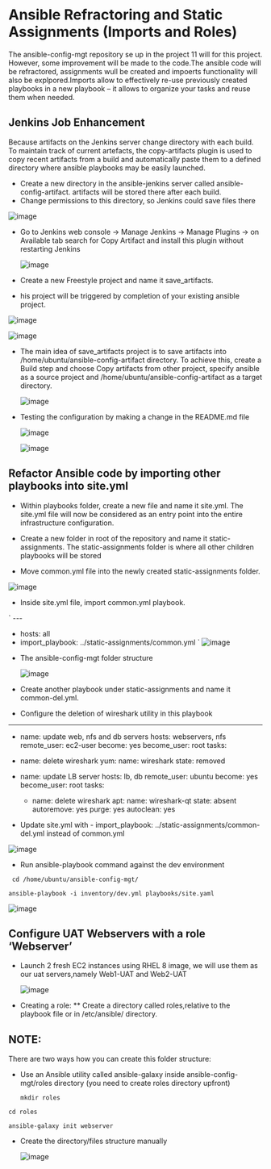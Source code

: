 # Ansible Refractoring and Static Assignments (Imports and Roles)
The ansible-config-mgt repository se up in the project 11 will for this project. However, some improvement will be made to the code.The ansible code will be refractored, assignments wull be created and impoerts functionality will also be explpored.Imports allow to effectively re-use previously created playbooks in a new playbook – it allows to organize your tasks and reuse them when needed.

## Jenkins Job Enhancement
Because artifacts on the Jenkins server change directory with each build. To maintain track of current artefacts, the copy-artifacts plugin is used to copy recent artifacts from a build and automatically paste them to a defined directory where ansible playbooks may be easily launched.

* Create a new directory in the ansible-jenkins server  called ansible-config-artifact. artifacts will be stored there after each build.
* Change permissions to this directory, so Jenkins could save files there
  
 ![image](https://github.com/Mubarokahh/DevOps-Projects/assets/135038657/dc787265-7efb-488b-a728-b3a1766b3cfc)

* Go to Jenkins web console -> Manage Jenkins -> Manage Plugins -> on Available tab search for Copy Artifact and install this plugin without restarting Jenkins

  ![image](https://github.com/Mubarokahh/DevOps-Projects/assets/135038657/f2e28a3b-ae1e-4226-b8bf-8be27cbab421)

* Create a new Freestyle project and name it save_artifacts.
  
* his project will be triggered by completion of your existing ansible project.
  
![image](https://github.com/Mubarokahh/DevOps-Projects/assets/135038657/790c55ca-dd47-4e46-a39b-54ab0868497c)

![image](https://github.com/Mubarokahh/DevOps-Projects/assets/135038657/5f17c663-9580-4259-ab89-289ba0b05f6a)

* The main idea of save_artifacts project is to save artifacts into /home/ubuntu/ansible-config-artifact directory. To achieve this, create a Build step and choose Copy artifacts from other project, specify ansible as a source project and /home/ubuntu/ansible-config-artifact as a target directory.

  ![image](https://github.com/Mubarokahh/DevOps-Projects/assets/135038657/01b7d043-3116-4971-baa3-7e38bdfce4b9)

* Testing the configuration by making a change in the README.md file

  ![image](https://github.com/Mubarokahh/DevOps-Projects/assets/135038657/38260af4-a739-4232-8b52-c4fdb440cd6a)

  ![image](https://github.com/Mubarokahh/DevOps-Projects/assets/135038657/9ecfbd2a-bb33-4f1f-833d-f07ffc9ec03d)

## Refactor Ansible code by importing other playbooks into site.yml

* Within playbooks folder, create a new file and name it site.yml. The site.yml file will now be considered as an entry point into the entire infrastructure configuration.

* Create a new folder in root of the repository and name it static-assignments. The static-assignments folder is where all other children playbooks will be stored

* Move common.yml file into the newly created static-assignments folder.

![image](https://github.com/Mubarokahh/DevOps-Projects/assets/135038657/f2f8c289-3446-4abf-9f35-3010631f390e)

* Inside site.yml file, import common.yml playbook.

` ---
- hosts: all
- import_playbook: ../static-assignments/common.yml
`
  ![image](https://github.com/Mubarokahh/DevOps-Projects/assets/135038657/74a1cc21-c5ef-4ea9-8a3f-a38839af15b2)

* The ansible-config-mgt folder structure

  ![image](https://github.com/Mubarokahh/DevOps-Projects/assets/135038657/fc1e1b2d-5817-457a-a39b-94f150bdaaaa)

* Create another playbook under static-assignments and name it common-del.yml.
* Configure the deletion of wireshark utility in this playbook


  
---
   - name: update web, nfs and db servers
    hosts: webservers, nfs
    remote_user: ec2-user
  become: yes
  become_user: root
  tasks:
  - name: delete wireshark
    yum:
      name: wireshark
      state: removed

- name: update LB server
  hosts: lb, db
  remote_user: ubuntu
  become: yes
  become_user: root
  tasks:
  - name: delete wireshark
    apt:
      name: wireshark-qt
      state: absent
      autoremove: yes
      purge: yes
      autoclean: yes






* Update site.yml with - import_playbook: ../static-assignments/common-del.yml instead of common.yml

 ![image](https://github.com/Mubarokahh/DevOps-Projects/assets/135038657/c4b1790a-4e48-4746-954a-82b549ae31d0)

* Run ansible-playbook command against the dev environment

` cd /home/ubuntu/ansible-config-mgt/`

`ansible-playbook -i inventory/dev.yml playbooks/site.yaml`

 ![image](https://github.com/Mubarokahh/DevOps-Projects/assets/135038657/6182fb2c-be15-4c92-9efc-0420b2e7b475)




## Configure UAT Webservers with a role ‘Webserver’

* Launch 2 fresh EC2 instances using RHEL 8 image, we will use them as our uat servers,namely Web1-UAT and Web2-UAT

  ![image](https://github.com/Mubarokahh/DevOps-Projects/assets/135038657/1a106b5c-2462-40e9-ae95-ffe56d53c59f)
  
* Creating a role:
   ** Create a directory called roles,relative to the playbook file or in /etc/ansible/ directory.

## NOTE:

 There are two ways how you can create this folder structure:

* Use an Ansible utility called ansible-galaxy inside ansible-config-mgt/roles directory (you need to create roles directory upfront)

  `mkdir roles`
  
`cd roles`

`ansible-galaxy init webserver`


* Create the directory/files structure manually

  ![image](https://github.com/Mubarokahh/DevOps-Projects/assets/135038657/5b0157a2-2899-43d7-afa6-1cc48707ac5c)




      

  






